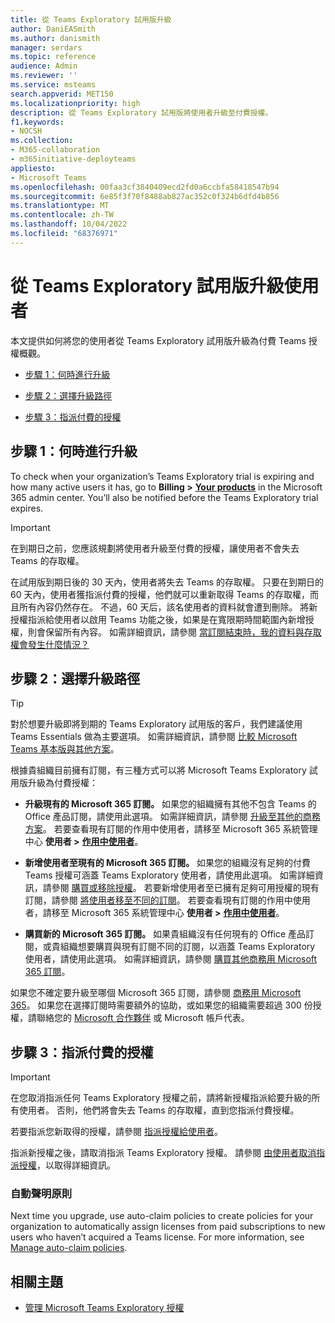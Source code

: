 ```yaml
---
title: 從 Teams Exploratory 試用版升級
author: DaniEASmith
ms.author: danismith
manager: serdars
ms.topic: reference
audience: Admin
ms.reviewer: ''
ms.service: msteams
search.appverid: MET150
ms.localizationpriority: high
description: 從 Teams Exploratory 試用版將使用者升級至付費授權。
f1.keywords:
- NOCSH
ms.collection:
- M365-collaboration
- m365initiative-deployteams
appliesto:
- Microsoft Teams
ms.openlocfilehash: 00faa3cf3840409ecd2fd0a6ccbfa58418547b94
ms.sourcegitcommit: 6e85f3f70f8488ab827ac352c0f324b6dfd4b856
ms.translationtype: MT
ms.contentlocale: zh-TW
ms.lasthandoff: 10/04/2022
ms.locfileid: "68376971"
---
```

# <a name="upgrade-users-from-the-teams-exploratory-trial"></a>從 Teams Exploratory 試用版升級使用者

本文提供如何將您的使用者從 Teams Exploratory 試用版升級為付費 Teams 授權概觀。

- [步驟 1：何時進行升級](#step-1-when-to-upgrade)

- [步驟 2：選擇升級路徑](#step-2-choose-an-upgrade-path)

- [步驟 3：指派付費的授權](#step-3-assign-paid-licenses)

## <a name="step-1-when-to-upgrade"></a>步驟 1：何時進行升級  

To check when your organization’s Teams Exploratory trial is expiring and how many active users it has, go to **Billing >** <a href="https://go.microsoft.com/fwlink/p/?linkid=842054" target="_blank"><b>Your products</b></a> in the Microsoft 365 admin center. You’ll also be notified before the Teams Exploratory trial expires.

> [!IMPORTANT]
> 在到期日之前，您應該規劃將使用者升級至付費的授權，讓使用者不會失去 Teams 的存取權。
>
> 在試用版到期日後的 30 天內，使用者將失去 Teams 的存取權。 只要在到期日的 60 天內，使用者獲指派付費的授權，他們就可以重新取得 Teams 的存取權，而且所有內容仍然存在。 不過，60 天后，該名使用者的資料就會遭到刪除。 將新授權指派給使用者以啟用 Teams 功能之後，如果是在寬限期時間範圍內新增授權，則會保留所有內容。 如需詳細資訊，請參閱 <a href="/microsoft-365/commerce/subscriptions/what-if-my-subscription-expires?view=o365-worldwide" target="_blank">當訂閱結束時，我的資料與存取權會發生什麼情況？</a>

## <a name="step-2-choose-an-upgrade-path"></a>步驟 2：選擇升級路徑

> [!TIP]
> 對於想要升級即將到期的 Teams Exploratory 試用版的客戶，我們建議使用 Teams Essentials 做為主要選項。 如需詳細資訊，請參閱 [比較 Microsoft Teams 基本版與其他方案](get-started-with-teams-essentials.md#how-does-microsoft-teams-essentials-compare-to-other-microsoft-teams-plans)。

根據貴組織目前擁有訂閱，有三種方式可以將 Microsoft Teams Exploratory 試用版升級為付費授權：

- **升級現有的 Microsoft 365 訂閱。** 如果您的組織擁有其他不包含 Teams 的 Office 產品訂閱，請使用此選項。 如需詳細資訊，請參閱 <a href="/microsoft-365/commerce/subscriptions/upgrade-to-different-plan?view=o365-worldwide" target="_blank">升級至其他的商務方案</a>。 若要查看現有訂閱的作用中使用者，請移至 Microsoft 365 系統管理中心 **使用者 >** <a href="https://go.microsoft.com/fwlink/p/?linkid=834822" target="_blank"><b>作用中使用者</b></a>。

- **新增使用者至現有的 Microsoft 365 訂閱。** 如果您的組織沒有足夠的付費 Teams 授權可涵蓋 Teams Exploratory 使用者，請使用此選項。 如需詳細資訊，請參閱 <a href="/microsoft-365/commerce/licenses/buy-licenses?view=o365-worldwide" target="_blank">購買或移除授權</a>。 若要新增使用者至已擁有足夠可用授權的現有訂閱，請參閱 <a href="/microsoft-365/commerce/subscriptions/move-users-different-subscription?view=o365-worldwide" target="_blank">將使用者移至不同的訂閱</a>。 若要查看現有訂閱的作用中使用者，請移至 Microsoft 365 系統管理中心 **使用者 >** <a href="https://go.microsoft.com/fwlink/p/?linkid=834822" target="_blank"><b>作用中使用者</b></a>。

- **購買新的 Microsoft 365 訂閱。** 如果貴組織沒有任何現有的 Office 產品訂閱，或貴組織想要購買與現有訂閱不同的訂閱，以涵蓋 Teams Exploratory 使用者，請使用此選項。  如需詳細資訊，請參閱 <a href="/microsoft-365/commerce/try-or-buy-microsoft-365?view=o365-worldwide%22%20\#buy-a-different-subscription" target="_blank">購買其他商務用 Microsoft 365 訂閱</a>。

如果您不確定要升級至哪個 Microsoft 365 訂閱，請參閱 <a href="https://www.microsoft.com/microsoft-365/business#coreui-heading-hiatrep" target="_blank">商務用 Microsoft 365</a>。 如果您在選擇訂閱時需要額外的協助，或如果您的組織需要超過 300 份授權，請聯絡您的 <a href="https://www.microsoft.com/solution-providers/home" target="_blank">Microsoft 合作夥伴</a> 或 Microsoft 帳戶代表。

## <a name="step-3-assign-paid-licenses"></a>步驟 3：指派付費的授權

> [!IMPORTANT]
> 在您取消指派任何 Teams Exploratory 授權之前，請將新授權指派給要升級的所有使用者。 否則，他們將會失去 Teams 的存取權，直到您指派付費授權。  

若要指派您新取得的授權，請參閱 <a href="/microsoft-365/admin/manage/assign-licenses-to-users?view=o365-worldwide&viewFallbackFrom=o365-worldwide%22%20%5C" target="_blank">指派授權給使用者</a>。  

指派新授權之後，請取消指派 Teams Exploratory 授權。 請參閱 <a href="/microsoft-365/admin/manage/remove-licenses-from-users?view=o365-worldwide" target="_blank">由使用者取消指派授權</a>，以取得詳細資訊。

### <a name="auto-claim-policies"></a>自動聲明原則

Next time you upgrade, use auto-claim policies to create policies for your organization to automatically assign licenses from paid subscriptions to new users who haven’t acquired a Teams license. For more information, see <a href="/microsoft-365/commerce/licenses/manage-auto-claim-policies?view=o365-worldwide" target="_blank">Manage auto-claim policies</a>.

## <a name="related-topics"></a>相關主題

- [管理 Microsoft Teams Exploratory 授權](teams-exploratory.md)
